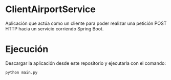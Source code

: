# ClientAirportService

Aplicación que actúa como un cliente para poder
realizar una petición POST HTTP hacia un servicio corriendo Spring Boot.

# Ejecución

Descargar la aplicación desde este repositorio y ejecutarla con el comando:
```bash
python main.py
```